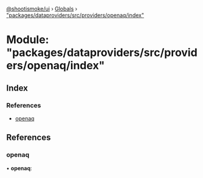 [@shootismoke/ui](../README.md) › [Globals](../globals.md) › ["packages/dataproviders/src/providers/openaq/index"](_packages_dataproviders_src_providers_openaq_index_.md)

# Module: "packages/dataproviders/src/providers/openaq/index"

## Index

### References

* [openaq](_packages_dataproviders_src_providers_openaq_index_.md#openaq)

## References

###  openaq

• **openaq**:
